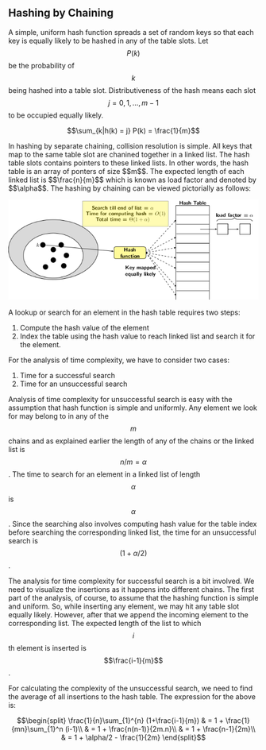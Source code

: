 <script type="text/javascript" src="https://cdnjs.cloudflare.com/ajax/libs/mathjax/2.7.0/MathJax.js?config=TeX-AMS_CHTML"> </script> <script type="text/x-mathjax-config"> MathJax.Hub.Config({ tex2jax: { inlineMath: [['$','$'], ['\\(','\\)']], processEscapes: true}, jax: ["input/TeX","input/MathML","input/AsciiMath","output/CommonHTML"], extensions: ["tex2jax.js","mml2jax.js","asciimath2jax.js","MathMenu.js","MathZoom.js","AssistiveMML.js", "[Contrib]/a11y/accessibility-menu.js"], TeX: { extensions: ["AMSmath.js","AMSsymbols.js","noErrors.js","noUndefined.js"], equationNumbers: { autoNumber: "AMS" } } }); </script> 

## Hashing by Chaining

A simple, uniform hash function spreads a set of random keys so that each key is equally likely to be hashed in any of the table slots.
Let $$P(k)$$ be the probability of $$k$$ being hashed into a table slot. Distributiveness of the hash means each slot 
$$j = 0, 1, \ldots, m-1$$ to be occupied equally likely. <br>
<p style="text-align:center">
  $$\sum_{k|h(k) = j} P(k) = \frac{1}{m}$$
</p>
In hashing by separate chaining, collision resolution is simple. All keys that map to the same table slot are chanined together
in a linked list. The hash table slots contains pointers to these linked lists. In other words, the hash table is an array of 
ponters of size $$m$$. The expected length of each linked list is $$\frac{n}{m}$$ which is known as load factor and denoted by
$$\alpha$$. The hashing by chaining can be viewed pictorially as follows:
<p style="text-align:center">
  <img src="../images/hashingBySeparateChaning.png">
</p>  
A lookup or search for an element in the hash table requires two steps:

1. Compute the hash value of the element
2. Index the table using the hash value to reach linked list and search it for the element.

For the analysis of time complexity, we have to consider two cases: 

1. Time for a successful search
2. Time for an unsuccessful search

Analysis of time complexity for unsuccessful search is easy with the assumption that hash function is simple and uniformly. 
Any element we look for may belong to in any of the $$m$$ chains and as explained earlier the length of any of the 
chains or the linked list is $$n/m = \alpha$$. The time to search for an element in a linked list of length $$\alpha$$ is 
$$\alpha$$. Since the searching also involves computing hash value for the table index before searching the corresponding 
linked list, the time  for an unsuccessful search is $$(1+\alpha/2)$$.

The analysis for time complexity for successful search is a bit involved. We need to visualize the insertions as it happens into
different chains. The first part of the analysis, of course, to assume that the hashing function is simple and uniform. So, 
while inserting any element, we may hit any table slot equally likely. However, after that we append the incoming element 
to the corresponding list. The expected length of the list to which $$i$$th element is inserted is $$\frac{i-1}{m}$$. 

For calculating the complexity of the unsuccessful search, we need to find the average of all insertions to the hash table.
The expression for the above is:
<p style="text-align:center">
  $$\begin{split}
  \frac{1}{n}\sum_{1}^{n} (1+\frac{i-1}{m}) & = 1 + \frac{1}{mn}\sum_{1}^n (i-1)\\
  & = 1 + \frac{n(n-1)}{2m.n}\\
  & = 1 + \frac{n-1}{2m}\\
  & = 1 + \alpha/2 - \frac{1}{2m}
  \end{split}$$
</p>

